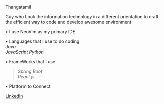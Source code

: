 Thangatamil

Guy who Look the information technology in a different orientation to craft the efficient way to code and develop awesome environment

• I use NeoVim as my primary IDE

• Languages that I use to do coding                                                                                                                                                                            
     *Java*                                                                                                                                                                                                     
     *JavaScript*
     *Python*
                                                                                                                        
• FrameWorks that I use                                                                                                                                                                                         
>*Spring Boot*                                                                                                                                                                                                  
>*React.js*

• Platform to Connect

[LinkedIn](https://www.linkedin.com/in/thangatamil-a-794a632a3/)
